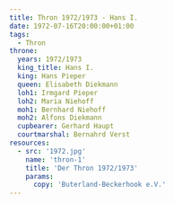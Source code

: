 ```yaml
---
title: Thron 1972/1973 - Hans I.
date: 1972-07-16T20:00:00+01:00
tags:
  - Thron
throne:
  years: 1972/1973
  king_title: Hans I.
  king: Hans Pieper
  queen: Elisabeth Diekmann
  loh1: Irmgard Pieper
  loh2: Maria Niehoff
  moh1: Bernhard Niehoff
  moh2: Alfons Diekmann
  cupbearer: Gerhard Haupt
  courtmarshal: Bernahrd Verst
resources:
  - src: '1972.jpg'
    name: 'thron-1'
    title: 'Der Thron 1972/1973'
    params:
      copy: 'Buterland-Beckerhook e.V.'
---
```

